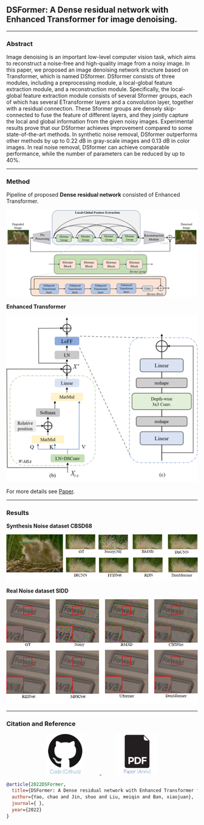 ## DSFormer: A Dense residual network with Enhanced Transformer for image denoising. 

<!-- Yao chao and Jin shuo and Liu meiqin and Ban xiaojuan -->

----
### Abstract

Image denoising is an important low-level computer vision task, which aims to reconstruct a noise-free and high-quality image from a noisy image. In this paper, we proposed an image denoising network structure based on Transformer, which is named DSformer. DSformer consists of three modules, including a preprocessing module, a local-global feature extraction module, and a reconstruction module. Specifically, the local-global feature extraction module consists of several Sformer groups, each of which has several ETransformer layers and a convolution layer, together with a residual connection. These Sformer groups are densely skip-connected to fuse the feature of different layers, and they jointly capture the local and global information from the given noisy images. Experimental results prove that our DSformer achieves improvement compared to some state-of-the-art methods. In synthetic noise removal, DSformer outperforms other methods by up to 0.22 dB in gray-scale images and 0.13 dB in color images. In real noise removal, DSformer can achieve comparable performance, while the number of parameters can be reduced by up to 40\%. 

---

### Method

Pipeline of proposed **Dense residual network** consisted of Enhanced Transformer.

<div align=center><img src="./Fig/Arch/overall.png" width="630px" /> 
</div>

**Enhanced Transformer**

<div align=center>
<img src="./Fig/Arch/ETransformer.png" width="550px" /> 
</div>

For more details see [Paper](https://docs.github.com/en/github/writing-on-github/getting-started-with-writing-and-formatting-on-github/basic-writing-and-formatting-syntax).

<!-- For more details see [Basic writing and formatting syntax](https://docs.github.com/en/github/writing-on-github/getting-started-with-writing-and-formatting-on-github/basic-writing-and-formatting-syntax). -->

---

### Results

**Synthesis Noise dataset CBSD68**

<div align=center>
<img src="./Fig/Result/color-all.png" width="700px" />
</div>

**Real Noise dataset SIDD**

<div align=center>
<img src="./Fig/Result/SIDD.png" width="700px" />
</div>

<!-- Your Pages site will use the layout and styles from the Jekyll theme you have selected in your [repository settings](https://github.com/Kimsure/DSFormer/settings/pages). The name of this theme is saved in the Jekyll `_config.yml` configuration file. -->

----

### Citation and Reference

<div align=center>
<a href="https://github.com/Kimsure/DSFormer" target="-blank" title="Github">
<img src = "Fig/Link/github.png" width="100px" hspace="40"> 
</a>
<a href="https://arxiv.org" target="-blank" title="paper">
<img src = "Fig/Link/arxiv.png" width="108px" hspace="40">
</a>
</div>


```BibTex
@article{2022DSFormer, 
  title={DSFormer: A Dense residual network with Enhanced Transformer for image denoising. },
  author={Yao, chao and Jin, shuo and Liu, meiqin and Ban, xiaojuan},
  journal={ },
  year={2022}
}
```
